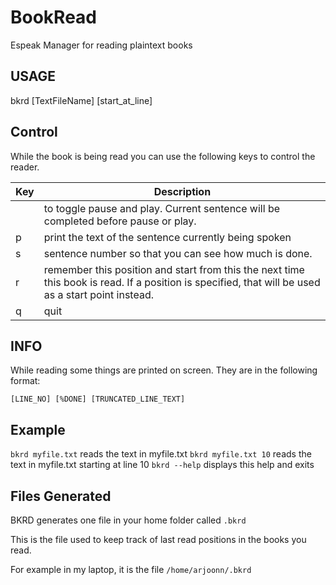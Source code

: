# BookRead

Espeak Manager for reading plaintext books

USAGE
-----

bkrd [TextFileName] [start_at_line]

Control
-------

While the book is being read you can use the following keys to
control the reader.

|Key    |Description
--------|-------------
|<space>|to toggle pause and play. Current sentence will be completed before pause or play.
|p      | print the text of the sentence currently being spoken
|s      | sentence number so that you can see how much is done.
|r      | remember this position and start from this the next time this book is read. If a position is specified, that will be used as a start point instead.
|q      | quit

INFO
----

While reading some things are printed on screen. They are in the
following format:

`[LINE_NO] [%DONE] [TRUNCATED_LINE_TEXT]`


Example
-------

`bkrd myfile.txt` reads the text in myfile.txt
`bkrd myfile.txt 10` reads the text in myfile.txt starting at line 10
`bkrd --help` displays this help and exits 

Files Generated
---------------
BKRD generates one file in your home folder called `.bkrd`

This is the file used to keep track of last read positions
in the books you read.

For example in my laptop, it is the file `/home/arjoonn/.bkrd`
